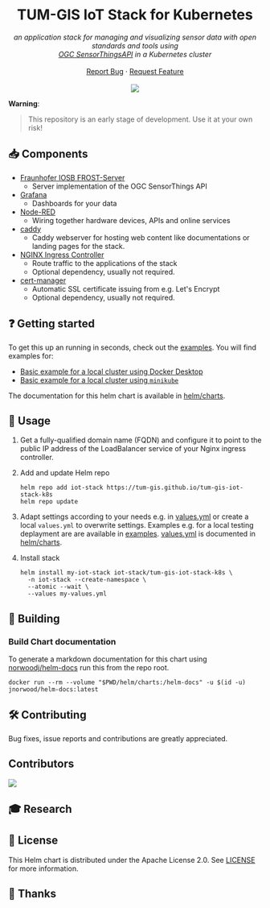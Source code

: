 <h1 align="center">TUM-GIS IoT Stack for Kubernetes</h1>

<p align="center">
    <em>an application stack for managing and visualizing sensor data with open standards and tools using <br/><a title="Open Geospatial Consortium Homepage" href="https://www.ogc.org/standards/sensorthings">OGC SensorThingsAPI</a> in a Kubernetes cluster</em>
    <br />
    <br />
    <a href="https://github.com/tum-gis/tum-gis-iot-stack-k8s/issues">Report Bug</a>
    ·
    <a href="https://github.com/tum-gis/tum-gis-iot-stack-k8s/issues">Request Feature</a>
    <br />
    <br />
    <a href="https://github.com/tum-gis/tum-gis-iot-stack-k8s/releases" title="Latest release">
    <img src="https://img.shields.io/github/v/release/tum-gis/tum-gis-iot-stack-k8s?sort=semver">
  </a>
</p>

**Warning**:
> This repository is an early stage of development. Use it at your own risk!

## :inbox_tray: Components

* [Fraunhofer IOSB FROST-Server](https://github.com/FraunhoferIOSB/FROST-Server)
  * Server implementation of the OGC SensorThings API
* [Grafana](https://grafana.com/)
  * Dashboards for your data
* [Node-RED](https://nodered.org/)
  * Wiring together hardware devices, APIs and online services
* [caddy](https://caddyserver.com/)
  * Caddy webserver for hosting web content like documentations or landing pages for the stack.
* [NGINX Ingress Controller](https://docs.nginx.com/nginx-ingress-controller/)
  * Route traffic to the applications of the stack
  * Optional dependency, usually not required.
* [cert-manager](https://cert-manager.io/docs/)
  * Automatic SSL certificate issuing from e.g. Let's Encrypt
  * Optional dependency, usually not required.

## :question: Getting started

To get this up an running in seconds, check out the [examples](examples). You will find examples for:

* [Basic example for a local cluster using Docker Desktop](examples/docker-desktop/)
* [Basic example for a local cluster using `minikube`](examples/minikube/)

The documentation for this helm chart is available in [helm/charts](helm/charts).

## :rocket: Usage

1. Get a fully-qualified domain name (FQDN) and configure it to point to the public IP address of
   the LoadBalancer service of your Nginx ingress controller.

2. Add and update Helm repo

   ```console
   helm repo add iot-stack https://tum-gis.github.io/tum-gis-iot-stack-k8s
   helm repo update
   ```

3. Adapt settings according to your needs e.g. in [values.yml](helm/charts/values.yaml) or create
   a local `values.yml` to overwrite settings. Examples e.g. for a local testing deplayment are
   are available in [examples](examples). [values.yml](helm/charts/values.yaml) is documented in
   [helm/charts](helm/charts).

4. Install stack

   ```console
   helm install my-iot-stack iot-stack/tum-gis-iot-stack-k8s \
     -n iot-stack --create-namespace \
     --atomic --wait \
     --values my-values.yml
   ```

## :construction_worker: Building

### Build Chart documentation

To generate a markdown documentation for this chart
using [norwoodj/helm-docs](https://github.com/norwoodj/helm-docs)
run this from the repo root.

```shell
docker run --rm --volume "$PWD/helm/charts:/helm-docs" -u $(id -u) jnorwood/helm-docs:latest
```

## :hammer_and_wrench: Contributing

Bug fixes, issue reports and contributions are greatly appreciated.

## Contributors

<a href="https://github.com/tum-gis/tum-gis-iot-stack-k8s/graphs/contributors">
  <img src="https://contrib.rocks/image?repo=tum-gis/tum-gis-iot-stack-k8s" />
</a>

## :mortar_board: Research

## :memo: License

This Helm chart is distributed under the Apache License 2.0. See [LICENSE](LICENSE) for more information.

## :handshake: Thanks
